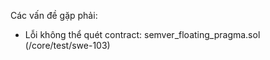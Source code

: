 Các vấn đề gặp phải:

- Lỗi không thể quét contract: semver_floating_pragma.sol (/core/test/swe-103)
